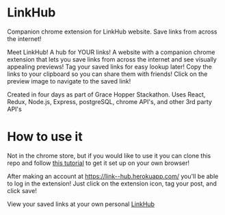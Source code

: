 # LinkHub
Companion chrome extension for LinkHub website. Save links from across the internet!

Meet LinkHub! A hub for YOUR links! A website with a companion chrome extension that lets you save links from across the internet and see visually appealing previews! Tag your saved links for easy lookup later! Copy the links to your clipboard so you can share them with friends! Click on the preview image to navigate to the saved link!

Created in four days as part of Grace Hopper Stackathon. Uses React, Redux, Node.js, Express, postgreSQL, chrome API's, and other 3rd party API's

# How to use it
Not in the chrome store, but if you would like to use it you can clone this repo and follow [this tutorial](https://developer.chrome.com/extensions/getstarted) to get it set up on your own browser!

After making an account at <https://link--hub.herokuapp.com/> you'll be able to log in the extension!
Just click on the extension icon, tag your post, and click save!

View your saved links at your own personal [LinkHub](https://link--hub.herokuapp.com/)


